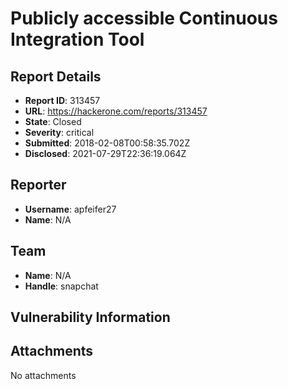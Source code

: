 # Publicly accessible Continuous Integration Tool

## Report Details
- **Report ID**: 313457
- **URL**: https://hackerone.com/reports/313457
- **State**: Closed
- **Severity**: critical
- **Submitted**: 2018-02-08T00:58:35.702Z
- **Disclosed**: 2021-07-29T22:36:19.064Z

## Reporter
- **Username**: apfeifer27
- **Name**: N/A

## Team
- **Name**: N/A
- **Handle**: snapchat

## Vulnerability Information


## Attachments
No attachments
